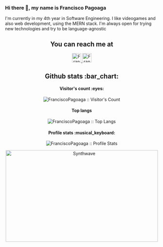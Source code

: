 ### Hi there 👋, my name is Francisco Pagoaga
I'm currently in my 4th year in Software Engineering. I like videogames and also web development, using the MERN stack. I'm always open for trying new technologies and try to be language-agnostic
<h2 align="center">You can reach me at </h2>

<p align="center">
  <a href="https://www.instagram.com/f.pagoaga/">
    <img src="https://www.vectorlogo.zone/logos/instagram/instagram-icon.svg" alt="Francisco Pagoaga's Instagram" height="30" width="30">
  </a>
  
  <a href="https://twitter.com/Fran_Pagoaga">
    <img src="https://www.vectorlogo.zone/logos/twitter/twitter-official.svg" alt="Francisco Pagoaga's Twitter" height="30" width="30">
  </a>
</p>

<h2 align="center">Github stats :bar_chart:</h2>

<h4 align="center">Visitor's count :eyes:</h4>

<p align="center"><img src="https://profile-counter.glitch.me/{FranciscoPagoaga}/count.svg" alt="FranciscoPagoaga :: Visitor's Count" /></p>

<h4 align="center">Top langs </h4>

<p align="center"><img src="https://github-readme-stats.vercel.app/api/top-langs/?username=FranciscoPagoaga&langs_count=10&theme=tokyonight&layout=compact" alt="FranciscoPagoaga :: Top Langs" /></p>

<h4 align="center">Profile stats :musical_keyboard:</h4>

<p align="center"><img src="https://github-readme-stats.vercel.app/api?username=FranciscoPagoaga&show_icons=true&theme=synthwave" alt="FranciscoPagoaga :: Profile Stats" /></p>

<p align="center"><img src="https://gfycat.com/activesplendidafricanfisheagle" alt="Synthwave" height="300" width="500"></p>
